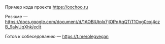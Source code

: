 Пример кода проекта https://oochoo.ru

Резюме — https://docs.google.com/document/d/1AOBlUtplx7jlOPqAqQTiT1Ovg0cxj4czB_9alvUqXhk/edit

Готов к собеседованию — https://t.me/olegvegan
